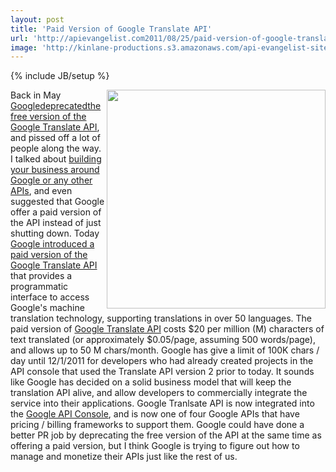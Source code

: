 ```yaml
---
layout: post
title: 'Paid Version of Google Translate API'
url: 'http://apievangelist.com2011/08/25/paid-version-of-google-translate-api/'
image: 'http://kinlane-productions.s3.amazonaws.com/api-evangelist-site/blog/Tag-Cloud-Google-Translate.png'
---
```

{% include JB/setup %}
<img src="http://kinlane-productions.s3.amazonaws.com/api-evangelist/Tag-Cloud-Google-Translate.png"  width="350" align="right" />Back in May <a title="Google deprecated the free version of the Google Translate API" href="http://googlecode.blogspot.com/2011/05/spring-cleaning-for-some-of-our-apis.html">Googledeprecatedthe free version of the Google Translate API</a>, and pissed off a lot of people along the way. I talked about <a title="building your business around Google or any other APIs" href="http://blog.apievangelist.com/2011/05/28/building-your-business-around-google-or-any-other-apis/">building your business around Google or any other APIs</a>, and even suggested that Google offer a paid version of the API instead of just shutting down.
Today <a title="Google introduced a paid version of the Google Translate API" href="http://googlecode.blogspot.com/2011/08/paid-version-of-google-translate-api.html">Google introduced a paid version of the Google Translate API</a> that provides a programmatic interface to access Google's machine translation technology, supporting translations in over 50 languages.
The paid version of <a title="Google Translate API" href="http://code.google.com/apis/language/">Google Translate API</a> costs $20 per million (M) characters of text translated (or approximately $0.05/page, assuming 500 words/page), and allows up to 50 M chars/month.
Google has give a limit of 100K chars / day until 12/1/2011 for developers who had already created projects in the API console that used the Translate API version 2 prior to today.
It sounds like Google has decided on a solid business model that will keep the translation API alive, and allow developers to commercially integrate the service into their applications. Google Tranlsate API is now integrated into the <a title="Google API Console" href="https://code.google.com/apis/console/">Google API Console</a>, and is now one of four Google APIs that have pricing / billing frameworks to support them.
Google could have done a better PR job by deprecating the free version of the API at the same time as offering a paid version, but I think Google is trying to figure out how to manage and monetize their APIs just like the rest of us.
